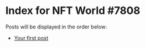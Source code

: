 # Index for NFT World #7808
Posts will be displayed in the order below:

- [Your first post](./001-first.md)


